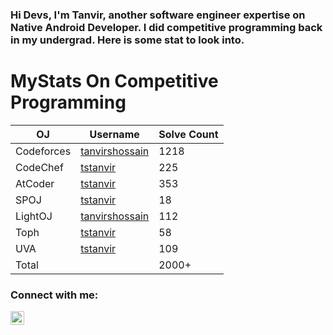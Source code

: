 ### Hi Devs, I'm Tanvir, another software engineer expertise on Native Android Developer. I did competitive programming back in my undergrad. Here is some stat to look into.



# MyStats On Competitive Programming


| OJ | Username | Solve Count |
| -- | -------- | ----------- |
| Codeforces | [tanvirshossain](https://codeforces.com/profile/tanvirshossain) | 1218 |
| CodeChef | [tstanvir](https://www.codechef.com/users/tstanvir) | 225 |
| AtCoder | [tstanvir](https://atcoder.jp/users/tstanvir) | 353 |
| SPOJ | [tstanvir](https://www.spoj.com/users/tstanvir/) | 18 | 
| LightOJ | [tanvirshossain](https://lightoj.com/user/tanvirshossain) | 112 | 
| Toph | [tstanvir](https://toph.co/u/tstanvir) | 58 |
| UVA | [tstanvir](https://uhunt.onlinejudge.org/id/896306) | 109 |
| Total | | 2000+ |

### Connect with me:
[<img align="left" alt="Md Tanvir Hussain | LinkedIn" width="22px" src="https://cdn.jsdelivr.net/npm/simple-icons@v3/icons/linkedin.svg"/>](https://www.linkedin.com/in/md-tanvir-hussain-408205143/)
